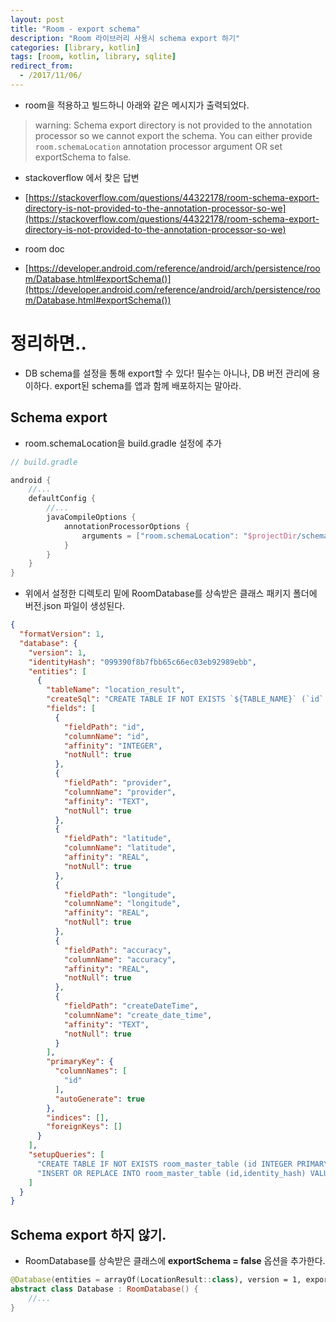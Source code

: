 ```yaml
---
layout: post
title: "Room - export schema"
description: "Room 라이브러리 사용시 schema export 하기"
categories: [library, kotlin]
tags: [room, kotlin, library, sqlite]
redirect_from:
  - /2017/11/06/
---
```


* room을 적용하고 빌드하니 아래와 같은 메시지가 출력되었다.

> warning: Schema export directory is not provided to the annotation processor so we cannot export the schema. You can either provide `room.schemaLocation` annotation processor argument OR set exportSchema to false.

* stackoverflow 에서 찾은 답변
 * [https://stackoverflow.com/questions/44322178/room-schema-export-directory-is-not-provided-to-the-annotation-processor-so-we](https://stackoverflow.com/questions/44322178/room-schema-export-directory-is-not-provided-to-the-annotation-processor-so-we)

* room doc
 * [https://developer.android.com/reference/android/arch/persistence/room/Database.html#exportSchema()](https://developer.android.com/reference/android/arch/persistence/room/Database.html#exportSchema())

# 정리하면..
* DB schema를 설정을 통해 export할 수 있다! 필수는 아니나, DB 버전 관리에 용이하다. export된 schema를 앱과 함께 배포하지는 말아라.

## Schema export

* room.schemaLocation을 build.gradle 설정에 추가

~~~ groovy
// build.gradle

android {
    //...
    defaultConfig {
        //...
        javaCompileOptions {
            annotationProcessorOptions {
                arguments = ["room.schemaLocation": "$projectDir/schemas".toString()]
            }
        }
    }
}
~~~

* 위에서 설정한 디렉토리 밑에 RoomDatabase를 상속받은 클래스 패키지 폴더에 버전.json 파일이 생성된다.

~~~ json
{
  "formatVersion": 1,
  "database": {
    "version": 1,
    "identityHash": "099390f8b7fbb65c66ec03eb92989ebb",
    "entities": [
      {
        "tableName": "location_result",
        "createSql": "CREATE TABLE IF NOT EXISTS `${TABLE_NAME}` (`id` INTEGER PRIMARY KEY AUTOINCREMENT NOT NULL, `provider` TEXT NOT NULL, `latitude` REAL NOT NULL, `longitude` REAL NOT NULL, `accuracy` REAL NOT NULL, `create_date_time` TEXT NOT NULL)",
        "fields": [
          {
            "fieldPath": "id",
            "columnName": "id",
            "affinity": "INTEGER",
            "notNull": true
          },
          {
            "fieldPath": "provider",
            "columnName": "provider",
            "affinity": "TEXT",
            "notNull": true
          },
          {
            "fieldPath": "latitude",
            "columnName": "latitude",
            "affinity": "REAL",
            "notNull": true
          },
          {
            "fieldPath": "longitude",
            "columnName": "longitude",
            "affinity": "REAL",
            "notNull": true
          },
          {
            "fieldPath": "accuracy",
            "columnName": "accuracy",
            "affinity": "REAL",
            "notNull": true
          },
          {
            "fieldPath": "createDateTime",
            "columnName": "create_date_time",
            "affinity": "TEXT",
            "notNull": true
          }
        ],
        "primaryKey": {
          "columnNames": [
            "id"
          ],
          "autoGenerate": true
        },
        "indices": [],
        "foreignKeys": []
      }
    ],
    "setupQueries": [
      "CREATE TABLE IF NOT EXISTS room_master_table (id INTEGER PRIMARY KEY,identity_hash TEXT)",
      "INSERT OR REPLACE INTO room_master_table (id,identity_hash) VALUES(42, \"099390f8b7fbb65c66ec03eb92989ebb\")"
    ]
  }
}

~~~


## Schema export 하지 않기.

* RoomDatabase를 상속받은 클래스에 **exportSchema = false** 옵션을 추가한다.

~~~ kotlin
@Database(entities = arrayOf(LocationResult::class), version = 1, exportSchema = false)
abstract class Database : RoomDatabase() {
    //...
}
~~~